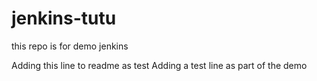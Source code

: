 # jenkins-tutu
this repo is for demo jenkins

Adding this line to readme as test
Adding a test line as part of the demo